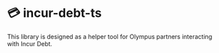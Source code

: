 # 💳 incur-debt-ts

This library is designed as a helper tool for Olympus partners interacting with Incur Debt.